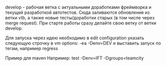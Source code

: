 develop - рабочая ветка с актуальными доработками фреймворка и текущей разработкой автотестов.
Сюда заливаются обновления из ветки vtb, а также новые тесты/доработки старых (в том числе через merge request).
При старте работы сразу делайте свою ветку от ветки develop.

Для запуска через идею необходимо в edit configuration указать следующую строчку в vm options:
-ea -Denv=DEV
и выставить запуск по тегам, например regress

Пример для maven Например:
test -Denv=IFT -Dgroups=teamcity